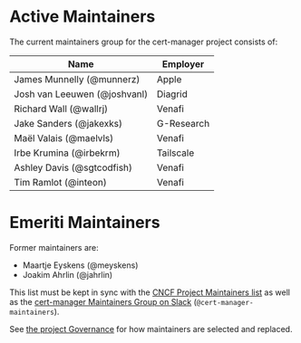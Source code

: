 # Active Maintainers

The current maintainers group for the cert-manager project consists of:

| Name                         | Employer   |
| ---------------------------- | ---------- |
| James Munnelly (@munnerz)    | Apple      |
| Josh van Leeuwen (@joshvanl) | Diagrid    |
| Richard Wall (@wallrj)       | Venafi     |
| Jake Sanders (@jakexks)      | G-Research |
| Maël Valais (@maelvls)       | Venafi     |
| Irbe Krumina (@irbekrm)      | Tailscale  |
| Ashley Davis (@sgtcodfish)   | Venafi     |
| Tim Ramlot (@inteon)         | Venafi     |

# Emeriti Maintainers

Former maintainers are:

- Maartje Eyskens (@meyskens)
- Joakim Ahrlin (@jahrlin)

This list must be kept in sync with the [CNCF Project Maintainers list](https://github.com/cncf/foundation/blob/master/project-maintainers.csv) as well as the [cert-manager Maintainers Group on Slack](https://github.com/kubernetes/community/blob/master/communication/slack-config/usergroups.yaml#L302) (`@cert-manager-maintainers`).

See [the project Governance](GOVERNANCE.md) for how maintainers are selected and
replaced.
